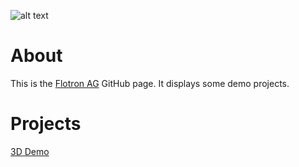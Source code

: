 ![alt text](https://image.jimcdn.com/app/cms/image/transf/dimension=320x10000:format=png/path/s6d156d0cd3752809/image/i65ac730e8882b2d5/version/1540966578/image.png)
# About

This is the [Flotron AG](https://www.flotron.ch/) GitHub page. It displays some demo projects.

# Projects

[3D Demo](https://flotronag.github.io/CesiumDemo/)
